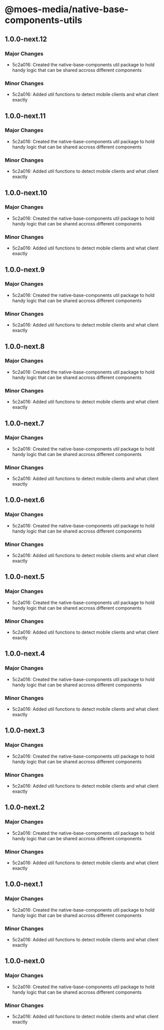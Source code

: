 # @moes-media/native-base-components-utils

## 1.0.0-next.12

### Major Changes

- 5c2a016: Created the native-base-components util package to hold handy logic that can be shared accross different components

### Minor Changes

- 5c2a016: Added util functions to detect mobile clients and what client exactly

## 1.0.0-next.11

### Major Changes

- 5c2a016: Created the native-base-components util package to hold handy logic that can be shared accross different components

### Minor Changes

- 5c2a016: Added util functions to detect mobile clients and what client exactly

## 1.0.0-next.10

### Major Changes

- 5c2a016: Created the native-base-components util package to hold handy logic that can be shared accross different components

### Minor Changes

- 5c2a016: Added util functions to detect mobile clients and what client exactly

## 1.0.0-next.9

### Major Changes

- 5c2a016: Created the native-base-components util package to hold handy logic that can be shared accross different components

### Minor Changes

- 5c2a016: Added util functions to detect mobile clients and what client exactly

## 1.0.0-next.8

### Major Changes

- 5c2a016: Created the native-base-components util package to hold handy logic that can be shared accross different components

### Minor Changes

- 5c2a016: Added util functions to detect mobile clients and what client exactly

## 1.0.0-next.7

### Major Changes

- 5c2a016: Created the native-base-components util package to hold handy logic that can be shared accross different components

### Minor Changes

- 5c2a016: Added util functions to detect mobile clients and what client exactly

## 1.0.0-next.6

### Major Changes

- 5c2a016: Created the native-base-components util package to hold handy logic that can be shared accross different components

### Minor Changes

- 5c2a016: Added util functions to detect mobile clients and what client exactly

## 1.0.0-next.5

### Major Changes

- 5c2a016: Created the native-base-components util package to hold handy logic that can be shared accross different components

### Minor Changes

- 5c2a016: Added util functions to detect mobile clients and what client exactly

## 1.0.0-next.4

### Major Changes

- 5c2a016: Created the native-base-components util package to hold handy logic that can be shared accross different components

### Minor Changes

- 5c2a016: Added util functions to detect mobile clients and what client exactly

## 1.0.0-next.3

### Major Changes

- 5c2a016: Created the native-base-components util package to hold handy logic that can be shared accross different components

### Minor Changes

- 5c2a016: Added util functions to detect mobile clients and what client exactly

## 1.0.0-next.2

### Major Changes

- 5c2a016: Created the native-base-components util package to hold handy logic that can be shared accross different components

### Minor Changes

- 5c2a016: Added util functions to detect mobile clients and what client exactly

## 1.0.0-next.1

### Major Changes

- 5c2a016: Created the native-base-components util package to hold handy logic that can be shared accross different components

### Minor Changes

- 5c2a016: Added util functions to detect mobile clients and what client exactly

## 1.0.0-next.0

### Major Changes

- 5c2a016: Created the native-base-components util package to hold handy logic that can be shared accross different components

### Minor Changes

- 5c2a016: Added util functions to detect mobile clients and what client exactly
